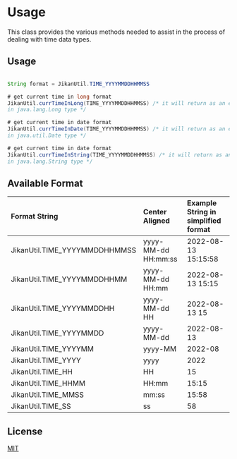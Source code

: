 # Usage

This class provides the various methods needed to assist in the process of dealing with time data types.

## Usage

```java

String format = JikanUtil.TIME_YYYYMMDDHHMMSS

# get current time in long format
JikanUtil.currTimeInLong(TIME_YYYYMMDDHHMMSS) /* it will return as an example '1660377757000'
in java.lang.Long type */

# get current time in date format
JikanUtil.currTimeInDate(TIME_YYYYMMDDHHMMSS) /* it will return as an example 'Sat Aug 13 15:05:38 ICT 2022'
in java.util.Date type */

# get current time in date format
JikanUtil.currTimeInString(TIME_YYYYMMDDHHMMSS) /* it will return as an example '2022-08-13 15:07:16'
in java.lang.String type */
```

## Available Format

| Format String                 | Center Aligned      | Example String in simplified format |
| :---------------------------- | :------------------ | :---------------------------------- |
| JikanUtil.TIME_YYYYMMDDHHMMSS | yyyy-MM-dd HH:mm:ss | 2022-08-13 15:15:58                 |
| JikanUtil.TIME_YYYYMMDDHHMM   | yyyy-MM-dd HH:mm    | 2022-08-13 15:15                    |
| JikanUtil.TIME_YYYYMMDDHH     | yyyy-MM-dd HH       | 2022-08-13 15                       |
| JikanUtil.TIME_YYYYMMDD       | yyyy-MM-dd          | 2022-08-13                          |
| JikanUtil.TIME_YYYYMM         | yyyy-MM             | 2022-08                             |
| JikanUtil.TIME_YYYY           | yyyy                | 2022                                |
| JikanUtil.TIME_HH             | HH                  | 15                                  |
| JikanUtil.TIME_HHMM           | HH:mm               | 15:15                               |
| JikanUtil.TIME_MMSS           | mm:ss               | 15:58                               |
| JikanUtil.TIME_SS             | ss                  | 58                                  |

## License

[MIT](https://choosealicense.com/licenses/mit/)
